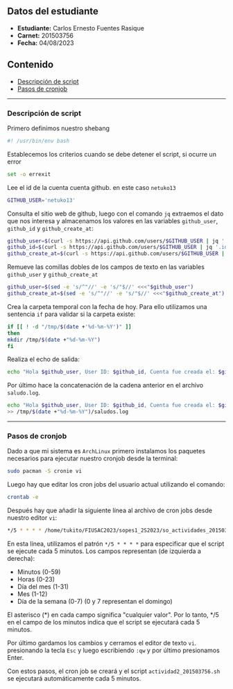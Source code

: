 ## Datos del estudiante
- **Estudiante:** Carlos Ernesto Fuentes Rasique
- **Carnet:** 201503756
- **Fecha:** 04/08/2023

## Contenido
- [Descripción de script](#script)
- [Pasos de cronjob](#cronjob)
---
<a name="script"></a>
### Descripción de script
Primero definimos nuestro shebang 

```bash
#! /usr/bin/env bash
```
Establecemos los criterios cuando se debe detener el script, si ocurre un error
```bash
set -o errexit
```

Lee el id de la cuenta cuenta github. en este caso ```netuko13```

```bash
GITHUB_USER='netuko13'
```

Consulta el sitio web de github, luego con el comando ```jq``` extraemos el dato que nos interesa y almacenamos los valores en las variables ```github_user```, ```github_id``` y ```github_create_at```:

```bash
github_user=$(curl -s https://api.github.com/users/$GITHUB_USER | jq '.name')
github_id=$(curl -s https://api.github.com/users/$GITHUB_USER | jq '.id')
github_create_at=$(curl -s https://api.github.com/users/$GITHUB_USER | jq '.created_at')
```

Remueve las comillas dobles de los campos de texto en las variables ```github_user``` y ```github_create_at```

```bash
github_user=$(sed -e 's/^"//' -e 's/"$//' <<<"$github_user") 
github_create_at=$(sed -e 's/^"//' -e 's/"$//' <<<"$github_create_at")
```

Crea la carpeta temporal con la fecha de hoy. Para ello utilizamos una sentencia ```if``` para validar si la carpeta existe:
```bash
if [[ ! -d "/tmp/$(date +'%d-%m-%Y')" ]]
then
mkdir /tmp/$(date +"%d-%m-%Y")
fi
```

Realiza el echo de salida:
```bash
echo "Hola $github_user, User ID: $github_id, Cuenta fue creada el: $github_create_at." 
```
Por último hace la concatenación de la cadena anterior en el archivo ```saludo.log```.

``` bash
echo "Hola $github_user, User ID: $github_id, Cuenta fue creada el: $github_create_at." \
>> /tmp/$(date +"%d-%m-%Y")/saludos.log
```
---

<a name="cronjob"></a>
### Pasos de cronjob

Dado a que mi sistema es ```ArchLinux``` primero instalamos los paquetes necesarios para ejecutar nuestro cronjob desde la terminal:

```bash
sudo pacman -S cronie vi
```
Luego hay que editar los cron jobs del usuario actual utilizando el comando:

```bash
crontab -e
```

Después hay que añadir la siguiente línea al archivo de cron jobs desde nuestro editor ```vi```:

```bash
*/5 * * * * /home/tukito/FIUSAC2023/sopes1_2S2023/so_actividades_201503756/actividad2/actividad2_201503756.sh
```

En esta línea, utilizamos el patrón ```*/5 * * * *``` para especificar que el script se ejecute cada 5 minutos. Los campos representan (de izquierda a derecha):

- Minutos (0-59)
- Horas (0-23)
- Día del mes (1-31)
- Mes (1-12)
- Día de la semana (0-7) (0 y 7 representan el domingo)

El asterisco (*) en cada campo significa "cualquier valor". Por lo tanto, */5 en el campo de los minutos indica que el script se ejecutará cada 5 minutos.

Por último gardamos los cambios y cerramos el editor de texto ```vi```. presionando la tecla ```Esc``` y luego escribiendo ```:qw``` y por último presionamos Enter.

Con estos pasos, el cron job se creará y el script ```actividad2_201503756.sh``` se ejecutará automáticamente cada 5 minutos.